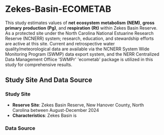 # Zekes-Basin-ECOMETAB
This study estimates values of **net** **ecosystem** **metabolism** **(NEM)**, **gross** **primary** **production** **(Pg)**, and **respiration** **(Rt)** within Zekes Basin Reserve. As a protected site under the North Carolina National Estuarine Research Reserve (NCNERR) system; research, education, and stewardship efforts are active at this site. Current and retrospective water quality/meteorological data are available via the NCNERR System Wide Monitoring Program (SWMP) data export system, and the NERR Centralized Data Management Offiice 'SWMPr' 'ecometab' package is utilized in this study for comprehensive results. 

## Study Site And Data Source

### Study Site
- **Reserve Site**: Zekes Basin Reserve, New Hanover County, North Carolina between August-December 2024
- **Characteristics**: Zekes Basin is 

### Data Source
